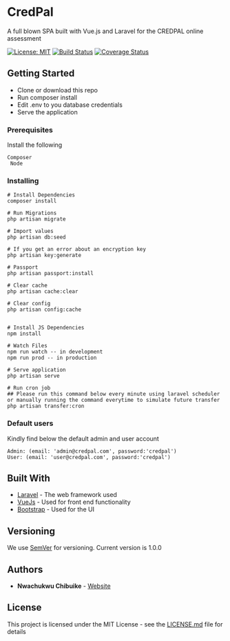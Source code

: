 # CredPal

A full blown SPA built with Vue.js and Laravel for the CREDPAL online assessment

[![License: MIT](https://img.shields.io/badge/License-MIT-blue.svg)](https://opensource.org/licenses/MIT) [![Build Status](https://travis-ci.org/chyke007/credible.svg?branch=master)](https://travis-ci.org/chyke007/credible)
[![Coverage Status](https://coveralls.io/repos/github/chyke007/credible/badge.svg?branch=master)](https://coveralls.io/github/chyke007/credible?branch=master)

## Getting Started

-   Clone or download this repo
-   Run composer install
-   Edit .env to you database credentials
-   Serve the application

### Prerequisites

Install the following

```
Composer
 Node

```

### Installing

```
# Install Dependencies
composer install

# Run Migrations
php artisan migrate

# Import values
php artisan db:seed

# If you get an error about an encryption key
php artisan key:generate

# Passport
php artisan passport:install

# Clear cache
php artisan cache:clear

# Clear config
php artisan config:cache


# Install JS Dependencies
npm install

# Watch Files
npm run watch -- in development
npm run prod -- in production

# Serve application
php artisan serve

# Run cron job
## Please run this command below every minute using laravel scheduler or manually running the command everytime to simulate future transfer
php artisan transfer:cron
```

### Default users

Kindly find below the default admin and user account

```
Admin: (email: 'admin@credpal.com', password:'credpal')
User: (email: 'user@credpal.com', password:'credpal')

```

## Built With

-   [Laravel](https://laravel.com/) - The web framework used
-   [VueJs](https://vuejs.org/) - Used for front end functionality
-   [Bootstrap](https://getbootstrap.com/) - Used for the UI

## Versioning

We use [SemVer](http://semver.org/) for versioning. Current version is 1.0.0

## Authors

-   **Nwachukwu Chibuike** - [Website](https://chibuikenwa.com)

## License

This project is licensed under the MIT License - see the [LICENSE.md](LICENSE) file for details
